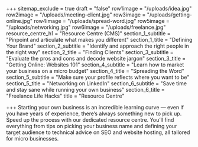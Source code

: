 +++
sitemap_exclude = true
draft = "false"
row1image = "/uploads/idea.jpg"
row2image = "/uploads/meeting-client.jpg"
row3image = "/uploads/getting-online.jpg"
row4image = "/uploads/spread-word.jpg"
row5image = "/uploads/networking.jpg"
row6image = "/uploads/freelance.jpg"
resource_centre_h1 = "Resource Centre (CMS)"
section_1_subtitle = "Pinpoint and articulate what makes you different"
section_1_title = "Defining Your Brand"
section_2_subtitle = "Identify and approach the right people in the right way"
section_2_title = "Finding Clients"
section_3_subtitle = "Evaluate the pros and cons and decode website jargon"
section_3_title = "Getting Online: Websites 101"
section_4_subtitle = "Learn how to market your business on a micro budget"
section_4_title = "Spreading the Word"
section_5_subtitle = "Make sure your profile reflects where you want to be"
section_5_title = "Networking on LinkedIn"
section_6_subtitle = "Save time and stay sane while running your own business"
section_6_title = "Freelance Life Hacks"
title = "Resource Centre"

+++
Starting your own business is an incredible learning curve — even if you have years of experience, there’s always something new to pick up. Speed up the process with our dedicated resource centre. You’ll find everything from tips on picking your business name and defining your target audience to technical advice on SEO and website hosting, all tailored for micro businesses.